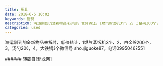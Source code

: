 ```yaml
---
title: 厨具
date: 2018-6-6 10:02
keywords: 厨具
description: 海运刚到的全新物品未拆封，低价转让，1燃气蒸饭机3个，2，白金碗200个，3，汤勺200，4，大铁锅3个微信号 shoujiguoke87，电话09950462551
categories: used
---
```

<td class="t_f" id="postmessage_1394946">

海运刚到的全新物品未拆封，低价转让，1燃气蒸饭机3个，2，白金碗200个，3，汤勺200，4，大铁锅3个微信号 shoujiguoke87，电话09950462551<br/>
<img alt="" border="0" class="zoom" data-cf-modified-46ab8c5fe8c677237de7efb4-="" file="http://www.flw.ph/data/appbyme/upload/image/201806/06/R9uUSbzIfjri.jpg" id="aimg_Z4aOA" lazyloadthumb="1" onclick="" onmouseover="" src="http://www.flw.ph/data/appbyme/upload/image/201806/06/R9uUSbzIfjri.jpg"/><br/>
<img alt="" border="0" class="zoom" data-cf-modified-46ab8c5fe8c677237de7efb4-="" file="http://www.flw.ph/data/appbyme/upload/image/201806/06/L9cfEGmVZUhy.jpg" id="aimg_Rf0je" lazyloadthumb="1" onclick="" onmouseover="" src="http://www.flw.ph/data/appbyme/upload/image/201806/06/L9cfEGmVZUhy.jpg"/><br/>
<img alt="" border="0" class="zoom" data-cf-modified-46ab8c5fe8c677237de7efb4-="" file="http://www.flw.ph/data/appbyme/upload/image/201806/06/7A47JCsq02EO.jpg" id="aimg_YzX15" lazyloadthumb="1" onclick="" onmouseover="" src="http://www.flw.ph/data/appbyme/upload/image/201806/06/7A47JCsq02EO.jpg"/><br/>
<img alt="" border="0" class="zoom" data-cf-modified-46ab8c5fe8c677237de7efb4-="" file="http://www.flw.ph/data/appbyme/upload/image/201806/06/flbMZOqHFiNt.jpg" id="aimg_Sf8ke" lazyloadthumb="1" onclick="" onmouseover="" src="http://www.flw.ph/data/appbyme/upload/image/201806/06/flbMZOqHFiNt.jpg"/><br/>
</td>
###### 转载自[菲龙网]